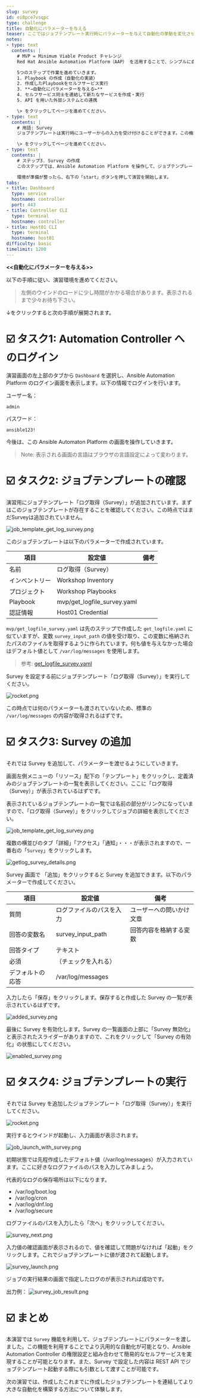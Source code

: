 ```yaml
---
slug: survey
id: ei8pce7vsqpc
type: challenge
title: 自動化にパラメーターを与える
teaser: ここではジョブテンプレート実行時にパラメーターを与えて自動化の挙動を変化させます
notes:
- type: text
  contents: |
    # MVP = Minimum Viable Product チャレンジ
    Red Hat Ansible Automation Platform（AAP） を活用することで、シンプルに自動化を開発し、その自動化を使ってセルフサービス・APIをユーザーに適用できるようになります。以下の流れで最新の自動化手法について学習・体験していきます。

    5つのステップで作業を進めていきます。
    1. Playbook の作成（自動化の実装）
    2. 作成したPlaybookをセルフサービス実行
    3. **→自動化にパラメーターを与える←**
    4. セルフサービス同士を連結して新たなサービスを作成・実行
    5. API を用いた外部システムとの連携

    \> をクリックしてページを進めてください。
- type: text
  contents: |
    # 用語: Survey
    ジョブテンプレートは実行時にユーザーからの入力を受け付けることができます。この機能を Survey と呼びます。Survey を設定すると、ジョブテンプレート実行時に、ユーザーに対して入力画面を表示し、入力された内容を変数に格納して、Playbook へと渡すことが可能です。

    \> をクリックしてページを進めてください。
- type: text
  contents: |
    # ステップ3. Survey の作成
    このステップでは、Ansible Automation Platform を操作して、ジョブテンプレートに Survey を追加します。

    環境が準備が整ったら、右下の「start」ボタンを押して演習を開始します。
tabs:
- title: Dashboard
  type: service
  hostname: controller
  port: 443
- title: Controller CLI
  type: terminal
  hostname: controller
- title: Host01 CLI
  type: terminal
  hostname: host01
difficulty: basic
timelimit: 1200
---
```

**<<自動化にパラメーターを与える>>**

以下の手順に従い、演習環境を進めてください。

> 左側のウインドのロードに少し時間がかかる場合があります。表示されるまで少々お待ち下さい。

↓をクリックすると次の手順が展開されます。

☑️ タスク1: Automation Controller へのログイン
===
演習画面の左上部のタブから `Dashboard` を選択し、Ansible Automation Platform のログイン画面を表示します。以下の情報でログインを行います。

ユーザー名：
```
admin
```

パスワード：
```
ansible123!
```

今後は、この Ansible Automaton Platform の画面を操作していきます。

> Note: 表示される画面の言語はブラウザの言語設定によって変わります。


☑️ タスク2: ジョブテンプレートの確認
===
演習用にジョブテンプレート「ログ取得（Survey）」が追加されています。まずはこのジョブテンプレートが存在することを確認してください。この時点ではまだSurveyは追加されていません。

![job\_template\_get\_log\_survey.png](../assets/job_template_get_log_survey.png)

このジョブテンプレートは以下のパラメーターで作成されています。

| 項目           | 設定値                        | 備考 |
|----------------|-------------------------------|------|
| 名前           | ログ取得（Survey）            |      |
| インベントリー | Workshop Inventory            |      |
| プロジェクト   | Workshop Playbooks            |      |
| Playbook       | mvp/get\_logfile\_survey.yaml |      |
| 認証情報       | Host01 Credential             |      |

`mvp/get_logfile_survey.yaml` は先のステップで作成した `get_logfile.yaml` に似ていますが、変数 `survey_input_path` の値を受け取り、この変数に格納されたパスのファイルを取得するように作られています。何も値を与えなかった場合はデフォルト値として `/var/log/messages` を使用します。

> 参考: [get\_logfile\_survey.yaml](https://github.com/irixjp/instruqt-playbooks/blob/main/mvp/get_logfile_survey.yaml)

Survey を設定する前にジョブテンプレート「ログ取得（Survey）」を実行してください。

![rocket.png](../assets/rocket.png)

この時点では何のパラメーターも渡されていないため、標準の `/var/log/messages` の内容が取得されるはずです。


☑️ タスク3: Survey の追加
===
それでは Survey を追加して、パラメーターを渡せるようにしていきます。

画面左側メニューの「リソース」配下の「テンプレート」をクリックし、定義済みのジョブテンプレートの一覧を表示してください。ここに「ログ取得（Survey）」が表示されているはずです。

表示されているジョブテンプレートの一覧では名前の部分がリンクになっていますので、「ログ取得（Survey）」をクリックしてジョブの詳細を表示してください。

![job\_template\_get\_log\_survey.png](../assets/job_template_get_log_survey.png)

複数の横並びのタブ「詳細」「アクセス」「通知」・・・が表示されますので、一番右の「`Survey`」をクリックします。

![getlog\_survey\_details.png](../assets/getlog_survey_details.png)

Survey 画面で 「追加」をクリックすると Survey を追加できます。以下のパラメーターで作成してください。

| 項目             | 設定値                   | 備考                     |
|------------------|--------------------------|--------------------------|
| 質問             | ログファイルのパスを入力 | ユーザーへの問いかけ文章 |
| 回答の変数名     | survey\_input\_path      | 回答内容を格納する変数   |
| 回答タイプ       | テキスト                 |                          |
| 必須             | （チェックを入れる）     |                          |
| デフォルトの応答 | /var/log/messages        |                          |

入力したら「保存」をクリックします。保存すると作成した Survey の一覧が表示されているはずです。

![added\_survey.png](../assets/added_survey.png)

最後に Survey を有効化します。Survey の一覧画面の上部に「Survey 無効化」と表示されたスライダーがありますので、これをクリックして「Survey の有効化」の状態にしてください。

![enabled\_survey.png](../assets/enabled_survey.png)

☑️ タスク4: ジョブテンプレートの実行
===
それでは Survey を追加したジョブテンプレート「ログ取得（Survey）」を実行してください。

![rocket.png](../assets/rocket.png)

実行するとウインドが起動し、入力画面が表示されます。

![job\_launch\_with\_survey.png](../assets/job_launch_with_survey.png)

初期状態では先程作成したデフォルト値（/var/log/messages）が入力されています。ここに好きなログファイルのパスを入力してみましょう。

代表的なログの保存場所は以下になります。

- /var/log/boot.log
- /var/log/cron
- /var/log/dnf.log
- /var/log/secure

ログファイルのパスを入力したら「次へ」をクリックしてください。

![survey\_next.png](../assets/survey_next.png)

入力値の確認画面が表示されるので、値を確認して問題がなければ「起動」をクリックします。これでジョブテンプレートに値が渡されて起動します。

![survey\_launch.png](../assets/survey_launch.png)

ジョブの実行結果の画面で指定したログのが表示されれば成功です。

出力例：
![survey\_job\_result.png](../assets/survey_job_result.png)

☑️ まとめ
===
本演習では `Survey` 機能を利用して、ジョブテンプレートにパラメーターを渡しました。この機能を利用することでより汎用的な自動化が可能となり、Ansible Automation Controller の権限設定と組み合わせて簡易的なセルフサービスを実現することが可能となります。また、Survey で設定した内容は REST API でジョブテンプレート起動する際にも引数として渡すことが可能です。

次の演習では、作成したこれまでに作成したジョブテンプレートを連結してより大きな自動化を構築する方法について体験します。

